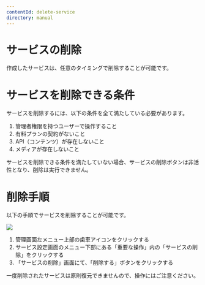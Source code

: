 ```yaml
---
contentId: delete-service
directory: manual
---
```


# サービスの削除

作成したサービスは、任意のタイミングで削除することが可能です。

サービスを削除できる条件
============

サービスを削除するには、以下の条件を全て満たしている必要があります。

1.  管理者権限を持つユーザーで操作すること
2.  有料プランの契約がないこと
3.  API（コンテンツ）が存在しないこと
4.  メディアが存在しないこと

サービスを削除できる条件を満たしていない場合、サービスの削除ボタンは非活性となり、削除は実行できません。

削除手順
====

以下の手順でサービスを削除することが可能です。  
  
![](https://images.microcms-assets.io/assets/d6af1616730544a596d299c20834f460/2427c72f01114d44974f4ef2a273aa40/%E3%82%B9%E3%82%AF%E3%83%AA%E3%83%BC%E3%83%B3%E3%82%B7%E3%83%A7%E3%83%83%E3%83%88%202023-03-27%2014.48.27.png)  

1.  管理画面左メニュー上部の歯車アイコンをクリックする
2.  サービス設定画面のメニュー下部にある「重要な操作」内の「サービスの削除」をクリックする
3.  「サービスの削除」画面にて、「削除する」ボタンをクリックする

一度削除されたサービスは原則復元できませんので、操作にはご注意ください。